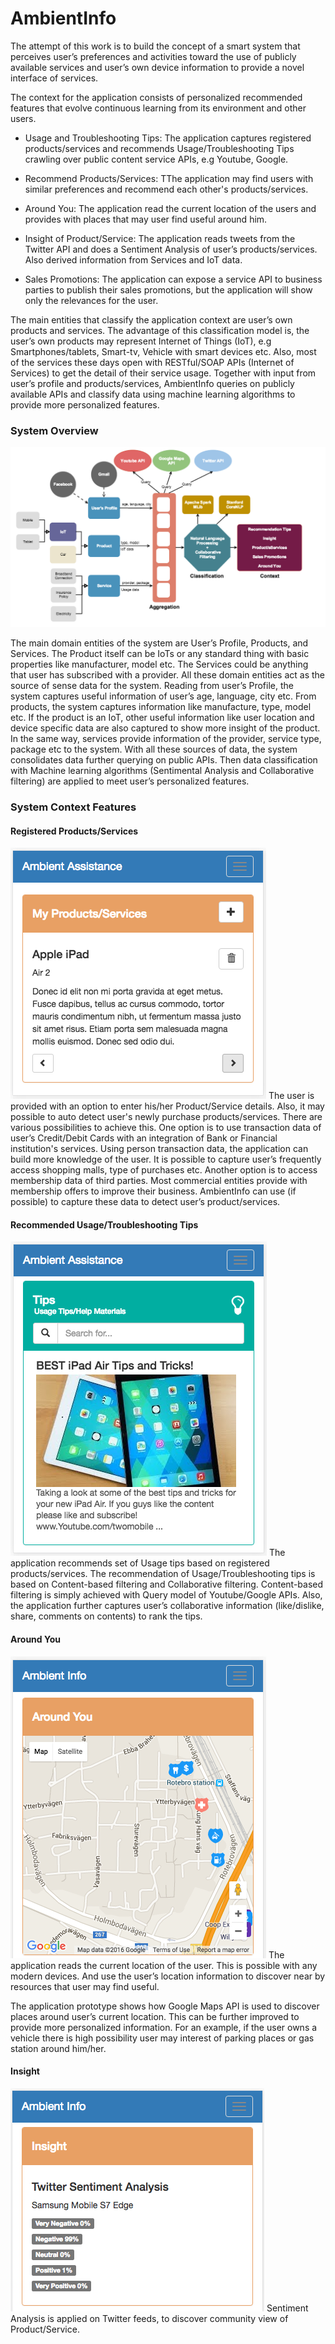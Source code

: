 # AmbientInfo
The attempt of this work is to build the concept of a smart system that perceives user’s preferences and activities toward the use of publicly available services and user’s own device information to provide a novel interface of services.

The context for the application consists of personalized recommended features that evolve continuous learning from its environment and other users.

 * Usage and Troubleshooting Tips: 
  The application captures registered products/services and recommends Usage/Troubleshooting Tips crawling over public content  service APIs, e.g Youtube, Google.
  
 * Recommend Products/Services: 
   TThe application may find users with similar preferences and recommend each other's products/services.

 * Around You: 
   The application read the current location of the users and provides with places that may user find useful around him.
   
 * Insight of Product/Service:
   The application reads tweets from the Twitter API and does a Sentiment Analysis of user’s products/services. Also derived information from Services and IoT data.
 
 * Sales Promotions:
 The application can expose a service API to business parties to publish their sales promotions, but the application will show only the relevances for the user.


The main entities that classify the application context are user’s own products and services. The advantage of this classification model is, the user’s own products may represent Internet of Things (IoT), e.g Smartphones/tablets, Smart-tv, Vehicle with smart devices etc. Also, most of the services these days open with RESTful/SOAP APIs (Internet of Services) to get the detail of their service usage.
Together with input from user’s profile and products/services, AmbientInfo queries on publicly available APIs and classify data using machine learning algorithms to provide more personalized features.

### System Overview
![N|Solid](system.png)

The main domain entities of the system are User’s Profile, Products, and Services. The Product itself can be IoTs or any standard thing with basic properties like manufacturer, model etc. The Services could be anything that user has subscribed with a provider.
All these domain entities act as the source of sense data for the system. Reading from user’s Profile, the system captures useful information of user’s age, language, city etc. From products, the system captures information like manufacture, type, model etc. If the product is an IoT, other useful information like user location and device specific data are also captured to show more insight of the product. In the same way, services provide information of the provider, service type, package etc to the system.
With all these sources of data, the system consolidates data further querying on public APIs. Then data classification with Machine learning algorithms (Sentimental Analysis and Collaborative filtering) are applied to meet user’s personalized features.

### System Context Features
#### Registered Products/Services

![N|Solid](myproduct.png)
The user is provided with an option to enter his/her Product/Service details. Also, it may possible to auto detect user's newly purchase products/services. There are various possibilities to achieve this.
One option is to use transaction data of user’s Credit/Debit Cards with an integration of Bank or Financial institution's services. Using person transaction data, the application can build more knowledge of the user. It is possible to capture user’s frequently access shopping malls, type of purchases etc.
Another option is to access membership data of third parties. Most commercial entities provide with membership offers to improve their business. AmbientInfo can use (if possible) to capture these data to detect user’s product/services.

#### Recommended Usage/Troubleshooting Tips
![N|Solid](tips.png)
The application recommends set of Usage tips based on registered products/services. The recommendation of Usage/Troubleshooting tips is based on Content-based filtering and Collaborative filtering. Content-based filtering is simply achieved with Query model of Youtube/Google APIs. Also, the application further captures user’s collaborative information (like/dislike, share, comments on contents) to rank the tips.

#### Around You
![N|Solid](around.png)
The application reads the current location of the user. This is possible with any modern devices. And use the user’s location information to discover near by resources that user may find useful.

The application prototype shows how Google Maps API is used to discover places around user’s current location. This can be further improved to provide more personalized information. For an example, if the user owns a vehicle there is high possibility user may interest of parking places or gas station around him/her. 

#### Insight
![N|Solid](insight.png)
Sentiment Analysis is applied on Twitter feeds, to discover community view of Product/Service.



